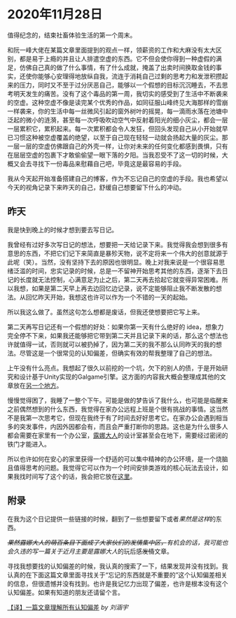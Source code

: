 # 2020年11月28日

值得纪念的，结束社畜体验生活的第一个周末。

和阮一峰大佬在某篇文章里面提到的观点一样，领薪资的工作和大麻没有太大区别，都是易于上瘾的并且让人排遣空虚的东西。它不但会使你得到一种虚假的满足，仿佛自己真的做了什么事情，有了什么成就，掩盖了出卖时间换取金钱的事实，还使你能够心安理得地放纵自我，流连于消耗自己过剩的思考力和发泄积攒起来的压力，同时又不至于过分厌恶自己，能够以一个假想的目标沉沉睡去，不去思考明天发生的痛苦。没有了这个毒品的第一周，我切实的感受到了生活中不断袭来的空虚。这种空虚不像是读完某个优秀的作品，如同征服山峰终见大海那样的雪崩一样袭来，你的生活中每一丝微风引起的窗外树叶的摇晃，每一滴雨水落在池塘中泛起的微小的涟漪，甚至每一次呼吸吹动空气中反射着阳光的细小灰尘，都会一层一层累积它，累积起来。每一次累积都会令人发狂，但回头发现自己从小开始就早已习惯这种被空虚覆盖的绝望，以至于自己现在轻轻一动就会扬起大量的灰尘。那一层一层的空虚仿佛跟自己的外壳一样，让你对未来的任何变化都感到畏惧，只有在层层空虚的包裹下才敢偷偷望一眼下落的夕阳。当我忍受不了这一切的时候，大概又会去寻找下一份毒品来慰藉自己吧，毕竟这是最容易的手段。

我从今天起开始准备搭建自己的博客，作为不忘记自己的空虚的手段。我也希望以今天的视角记录下来昨天的自己，舒缓自己想要留下什么的冲动。

## 昨天

我是快到晚上的时候才想到要去写日记。

我曾经有过好多次写日记的想法，想要把一天给记录下来。我觉得我会想到很多有意思的东西，不把它们记下来简直是暴殄天物，说不定将来一个伟大的创意就源于此呢（笑）。当然，没有坚持下去的原因也很明显。晚上对我来说是一个很容易思绪泛滥的时间，忠实记录的时候，总是一不留神开始思考其他的东西，逐渐下去日记的长度就无法控制，心满意足为止之后，第二天再去拾起它就变得异常困难。所以我想，如果是第二天早上再去边回忆边记录，说不定能够阻止我不断发散的想法。从回忆昨天开始，我想这也许可以作为一个不错的一天的起始。

所以我这么做了。虽然这句怎么想都是废话，但我还使想要把它写上来。

第二天再写日记还有一个假想的好处：如果你第一天有什么绝好的 idea，想象力完全停不下来，如果我还能够把它带到第二天并且记录下来的话，那么这个想法也许就值得一试，否则就可以被扔掉了，因为第二天的我不那么认同昨天的我的想法。尽管这是一个很常见的认知偏差，但确实有效的帮我整理了自己的想法。

上午没有什么亮点。我想起了很久以前挖的一个坑，欠下的别人的债，于是开始研究和设计基于Unity实现的Galgame引擎。这方面的内容我大概会整理成其他的文章放在[另一个地方](../notes/unity/text_engine_module.md)。

慢慢觉得困了，我睡了一整个下午。可能是做的梦告诉了我什么，也可能是临醒来之前偶然想到的什么东西，我觉得在家办公远程上班是个很有挑战的事情。这当然不是我第一次思考它，但现在我终于有了时间去好好思考它。在家办公会遇到相当多的突发事件，内因外因都会有，而且会严重打断你的思路。这也是为什么很多人都会需要在家里有一个办公室，[露娜大人](https://zh.moegirl.org.cn/%E6%A8%B1%E5%B0%8F%E8%B7%AF%E9%9C%B2%E5%A8%9C)的设计室甚至会在地下，需要经过密闭的铁门才能进入。

所以也许如何在安心的家里获得一个舒适的可以集中精神的办公环境，是一个烧脑且值得思考的问题。我觉得它可以作为一个时间安排类游戏的核心玩法去设计，如果我找时间写了这个的话，我会把它放在[这里](../idea/game/work_at_home.md)。

## 附录

在我为这个日记提供一些链接的时候，翻到了一些想要留下或者*果然是这样*的东西。

*~~果然露娜大人的萌百条目下面成了大家伙们的发情集中区，~~*有机会的话，我可能也会久违的写一篇关于近月*主要是露娜大人*的玩后感~~发情~~文章。

寻找我想要找的认知偏差的时候，我认真的搜索了一下，结果发现并没有找到。我认真的在下面这篇文章里面寻找关于“忘记的东西就是不重要的”这个认知偏差相关的信息，但很遗憾并没有找到。也许是我记忆力出现了偏差，也许是根本没有这个认知偏差。如果有知道的朋友还请留个言。

[【译】一篇文章理解所有认知偏差](https://zhuanlan.zhihu.com/p/27451663) *by 刘涵宇*
